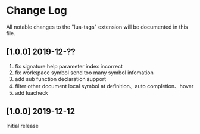 # Change Log

All notable changes to the "lua-tags" extension will be documented in this file.

## [1.0.0] 2019-12-??
1. fix signature help parameter index incorrect
2. fix workspace symbol send too many symbol infomation
3. add sub function declaration support
4. filter other document local symbol at definition、auto completion、hover
5. add luacheck

## [1.0.0] 2019-12-12

Initial release